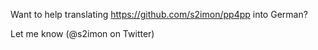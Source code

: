 Want to help translating https://github.com/s2imon/pp4pp into German?

Let me know (@s2imon on Twitter)